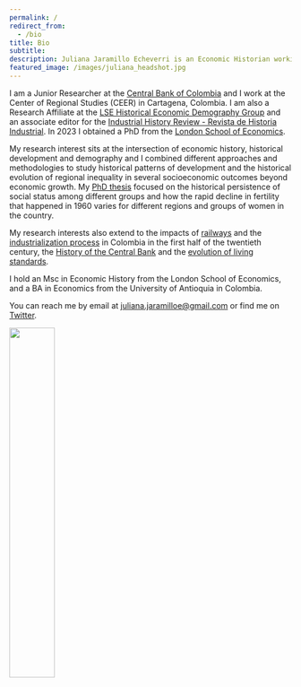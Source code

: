 ```yaml
---
permalink: /
redirect_from:
  - /bio
title: Bio
subtitle: 
description: Juliana Jaramillo Echeverri is an Economic Historian working on Latin America
featured_image: /images/juliana_headshot.jpg
---
```


I am a Junior Researcher at the [Central Bank of Colombia](https://investiga.banrep.gov.co/es) and I work at the Center of Regional Studies (CEER) in Cartagena, Colombia. I am also a Research Affiliate at the [LSE Historical Economic Demography Group](https://www.lse.ac.uk/Economic-History/HED) and an associate editor for the [Industrial History Review - Revista de Historia Industrial](https://revistes.ub.edu/index.php/HistoriaIndustrial/index). In 2023 I obtained a PhD from the [London School of Economics](https://www.lse.ac.uk/Economic-History/People/PhDs/Juliana-Jaramillo). 

My research interest sits at the intersection of economic history, historical development and demography and I combined different approaches and methodologies to study historical patterns of development and the historical evolution of regional inequality in several socioeconomic outcomes beyond economic growth. My [PhD thesis](http://etheses.lse.ac.uk/4476/) focused on the historical persistence of social status among different groups and how the rapid decline in fertility that happened in 1960 varies for different regions and groups of women in the country.

My research interests also extend to the impacts of [railways](https://repositorio.banrep.gov.co/bitstream/handle/20.500.12134/6125/be_838.pdf?sequence=1) and the [industrialization process](https://economia.uniandes.edu.co/sites/default/files/seminariocede/892.pdf) in Colombia in the first half of the twentieth century, the [History of the Central Bank](https://repositorio.banrep.gov.co/bitstream/handle/20.500.12134/6998/?sequence=1) and the [evolution of living standards](https://link.springer.com/article/10.1007/s11698-018-0181-5).

I hold an Msc in Economic History from the London School of Economics, and a BA in Economics from the University of Antioquia in Colombia. 

You can reach me by email at [juliana.jaramilloe@gmail.com](mailto:juliana.jaramilloe@gmail.com) or find me on [Twitter](https://twitter.com/julia_jarame).

<img src="/images/juliana_headshot.jpg" width="40%">

